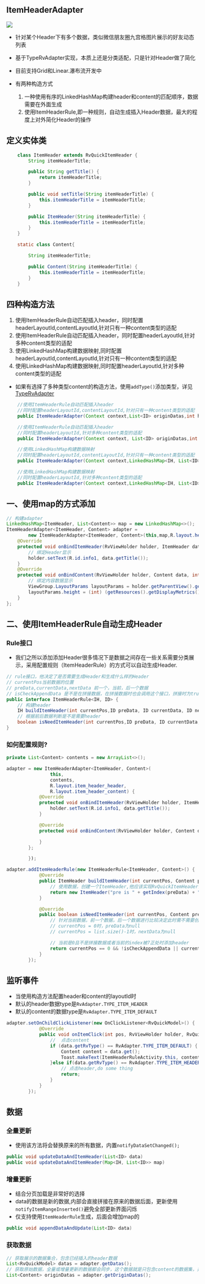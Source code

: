 ## ItemHeaderAdapter

![](http://7xtjec.com1.z0.glb.clouddn.com/item_header_small.png)

- 针对某个Header下有多个数据，类似微信朋友圈九宫格图片展示的好友动态列表

- 基于TypeRvAdapter实现，本质上还是分类适配，只是针对Header做了简化

- 目前支持Grid和Linear.瀑布流开发中

- 有两种构造方式
    1. 一种使用有序的LinkedHashMap构建header和content的匹配顺序，数据需要在外面生成
    2. 使用ItemHeaderRule,即一种规则，自动生成插入Header数据，最大的程度上对外简化Header的操作


## 定义实体类
```java
    class ItemHeader extends RvQuickItemHeader {
        String itemHeaderTitle;

        public String getTitle() {
            return itemHeaderTitle;
        }

        public void setTitle(String itemHeaderTitle) {
            this.itemHeaderTitle = itemHeaderTitle;
        }

        public ItemHeader(String itemHeaderTitle) {
            this.itemHeaderTitle = itemHeaderTitle;
        }
    }

    static class Content{

        String itemHeaderTitle;

        public Content(String itemHeaderTitle) {
            this.itemHeaderTitle = itemHeaderTitle;
        }
    }
```

## 四种构造方法

1. 使用ItemHeaderRule自动匹配插入header，同时配置headerLayoutId,contentLayoutId,针对只有一种content类型的适配
2. 使用ItemHeaderRule自动匹配插入header，同时配置headerLayoutId,针对多种content类型的适配
3. 使用LinkedHashMap构建数据映射,同时配置headerLayoutId,contentLayoutId,针对只有一种content类型的适配
4. 使用LinkedHashMap构建数据映射,同时配置headerLayoutId,针对多种content类型的适配

- 如果有选择了多种类型content的构造方法，使用`addType()`添加类型，详见[TypeRvAdapter](https://github.com/chendongMarch/QuickRv#多类型)

```java
    //使用ItemHeaderRule自动匹配插入header
    //同时配置headerLayoutId,contentLayoutId,针对只有一种content类型的适配
    public ItemHeaderAdapter(Context context,List<ID> originDatas,int headerLayoutId, int contentLayoutId)

    //使用ItemHeaderRule自动匹配插入header
    //同时配置headerLayoutId,针对多种content类型的适配
    public ItemHeaderAdapter(Context context, List<ID> originDatas,int headerLayoutId)

    //使用LinkedHashMap构建数据映射
    //同时配置headerLayoutId,contentLayoutId,针对只有一种content类型的适配
    public ItemHeaderAdapter(Context context,LinkedHashMap<IH, List<ID>> originDatas,int headerLayoutId, int contentLayoutId)

    //使用LinkedHashMap构建数据映射
    //同时配置headerLayoutId,针对多种content类型的适配
    public ItemHeaderAdapter(Context context,LinkedHashMap<IH, List<ID>> originDatas,int headerLayoutId)
```

## 一、使用map的方式添加

```java
// 构建adapter
LinkedHashMap<ItemHeader, List<Content>> map = new LinkedHashMap<>();
ItemHeaderAdapter<ItemHeader, Content> adapter =
        new ItemHeaderAdapter<ItemHeader, Content>(this,map,R.layout.header,R.layout.content) {
    @Override
    protected void onBindItemHeader(RvViewHolder holder, ItemHeader data, int pos, int type) {
        // 绑定Header显示
        holder.setText(R.id.info1, data.getTitle());
    }
    @Override
    protected void onBindContent(RvViewHolder holder, Content data, int pos, int type) {
        // 绑定内容数据显示
        ViewGroup.LayoutParams layoutParams = holder.getParentView().getLayoutParams();
        layoutParams.height = (int) (getResources().getDisplayMetrics().widthPixels / 3.0f);
    }
};
```


##  二、使用ItemHeaderRule自动生成Header

### Rule接口

- 我们之所以添加添加Header很多情况下是数据之间存在一些关系需要分类展示，采用配置规则（ItemHeaderRule）的方式可以自动生成Header.

```java
// rule接口，他决定了是否需要生成Header和生成什么样的Header
// currentPos当前数据的位置
// preData,currentData,nextData 前一个，当前，后一个数据
// isCheckAppendData 是不是在拼接数据，在拼接数据时也会调用这个接口，拼接时为true
public interface ItemHeaderRule<IH, ID> {
    // 构建header
    IH buildItemHeader(int currentPos,ID preData, ID currentData, ID nextData);
    // 根据前后数据判断是不是需要header
    boolean isNeedItemHeader(int currentPos,ID preData, ID currentData, ID nextData,boolean isCheckAppendData);
}

```


### 如何配置规则?

```java
private List<Content> contents = new ArrayList<>();

adapter = new ItemHeaderAdapter<ItemHeader, Content>(
                this,
                contents,
                R.layout.item_header_header,
                R.layout.item_header_content) {
            @Override
            protected void onBindItemHeader(RvViewHolder holder, ItemHeader data, int pos, int type) {
                holder.setText(R.id.info1, data.getTitle());
            }

            @Override
            protected void onBindContent(RvViewHolder holder, Content data, int pos, int type) {

            }
        };

        });

adapter.addItemHeaderRule(new ItemHeaderRule<ItemHeader, Content>() {
            @Override
            public ItemHeader buildItemHeader(int currentPos, Content preData, Content currentData, Content nextData) {
                // 使用数据，创建一个ItemHeader,他应该实现RvQuickItemHeader接口
                return new ItemHeader("pre is " + getIndex(preData) + " current is " + getIndex(currentData) + " next is " + getIndex(nextData));
            }

            @Override
            public boolean isNeedItemHeader(int currentPos, Content preData, Content currentData, Content nextData, boolean isCheckAppendData) {
                // 针对当前数据，前一个数据，后一个数据进行比较决定此时需不需要创建Header
                // currentPos = 0时，preData为null
                // currentPos = list.size()-1时，nextData为null

                // 当前是0且不是拼接数据或者当前的index被7正处时添加header
                return currentPos == 0 && !isCheckAppendData || currentData.index % 7 == 1;
            }
        });
```

## 监听事件

- 当使用构造方法配置header和content的layoutId时
- 默认的header数据type是`RvAdapter.TYPE_ITEM_HEADER`
- 默认的content的数据type是`RvAdapter.TYPE_ITEM_DEFAULT`

```java
adapter.setOnChildClickListener(new OnClickListener<RvQuickModel>() {
            @Override
            public void onItemClick(int pos, RvViewHolder holder, RvQuickModel data) {
                //  点击content
                if (data.getRvType() == RvAdapter.TYPE_ITEM_DEFAULT) {
                    Content content = data.get();
                    Toast.makeText(ItemHeaderRuleActivity.this, content.itemHeaderTitle, Toast.LENGTH_SHORT).show();
                }else if(data.getRvType() == RvAdapter.TYPE_ITEM_HEADER){
                    // 点击header,do some thing
                    return;
                }
            }
        });
```

## 数据

### 全量更新
- 使用该方法将会替换原来的所有数据，内置`notifyDataSetChanged();`

```java
public void updateDataAndItemHeader(List<ID> data)
public void updateDataAndItemHeader(Map<IH, List<ID>> map)
```

### 增量更新
- 结合分页加载是非常好的选择
- data的数据是新的数据,内部会直接拼接在原来的数据后面，更新使用`notifyItemRangeInserted()`避免全部更新界面闪烁
- 仅支持使用`ItemHeaderRule`生成，后面会增加map的

```java
public void appendDataAndUpdate(List<ID> data)
```


### 获取数据
```java
// 获取展示的数据集合，包含已经插入的header数据
List<RvQuickModel> datas = adapter.getDatas();
// 获取原始数据，全量或增量更新的数据都会同步，这个数据就是只包含content的数据集，并非用来展示的数据
List<Content> originDatas = adapter.getOriginDatas();
```






